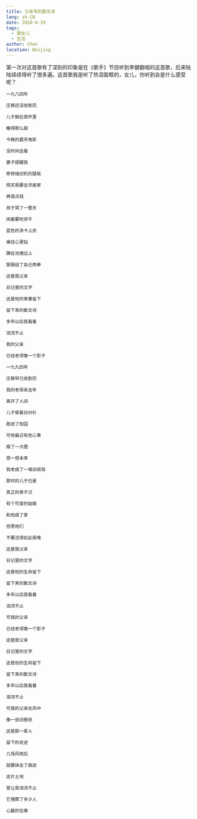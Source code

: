 ```yaml
---
title: 父亲写的散文诗
lang: zh-CN
date: 2020-8-19
tags:
  - 致女儿
  - 生活
author: Chen
location: Beijing
---
```


第一次对这首歌有了深刻的印象是在《歌手》节目听到李健翻唱的这首歌，后来陆陆续续得听了很多遍。这首歌我是听了热泪盈眶的，女儿，你听到会是什么感受呢？

`一九八四年`

`庄稼还没收割完`

`儿子躺在我怀里`

`睡得那么甜`

`今晚的露天电影`

`没时间去看`

`妻子提醒我`

`修修缝纫机的踏板`

`明天我要去邻居家`

`再借点钱`

`孩子哭了一整天`

`闹着要吃饼干`

`蓝色的涤卡上衣`

`痛往心里钻`

`蹲在池塘边上`

`狠狠给了自己两拳`

`这是我父亲`

`日记里的文字`

`这是他的青春留下`

`留下来的散文诗`

`多年以后我看着`

`泪流不止`

`我的父亲`

`已经老得像一个影子`

 

`一九九四年`

`庄稼早已收割完`

`我的老母亲去年`

`离开了人间`

`儿子穿着白衬衫`

`跑进了校园`

`可他最近有些心事`

`瘦了一大圈`

`想一想未来`

`我老成了一堆旧纸钱`

`那时的儿子已是`

`真正的男子汉`

`有个可爱的姑娘`

`和他成了家`

`但愿他们`

`不要活得如此艰难`

`这是我父亲`

`日记里的文字`

`这是他的生命留下`

`留下来的散文诗`

`多年以后我看着`

`泪流不止`

`可我的父亲`

`已经老得像一个影子`

 

`这是我父亲`

`日记里的文字`

`这是他的生命留下`

`留下来的散文诗`

`多年以后我看着`

`泪流不止`

`可我的父亲在风中`

`像一张旧报纸`

`这是那一辈人`

`留下的足迹`

`几场风雨后`

`就要抹去了痕迹`

`这片土地`

`曾让我泪流不止`

`它埋葬了多少人`

`心酸的往事`